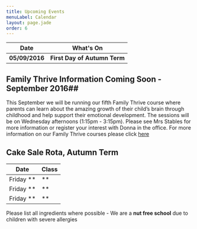 ```yaml
---
title: Upcoming Events
menuLabel: Calendar
layout: page.jade
order: 6
---
```

| **Date** | **What's On** |
|----------|---------------|
| **05/09/2016** | **First Day of Autumn Term** |

## Family Thrive Information Coming Soon - September 2016##

This September we will be running our fifth Family Thrive course where parents can learn about the amazing growth of their child’s brain through childhood and help support their emotional development. The sessions will be on Wednesday afternoons (1:15pm - 3:15pm). Please see Mrs Stables for more information or register your interest with Donna in the office.
For more information on our Family Thrive courses please click [here][1]


## Cake Sale Rota, Autumn Term

| **Date** | **Class** |
|----------|-----------|
| Friday ** | ** |
| Friday ** | ** |
| Friday ** | ** |

Please list all ingredients where possible - We are a **nut free school** due to children with severe allergies

[1]: https://drive.google.com/folderview?id=0B76W__U5CTntM0gxcHpCaG5tazg&usp=sharing